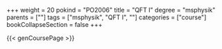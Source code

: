 +++
weight = 20
pokind = "PO2006"
title = "QFT I"
degree = "msphysik"
parents = [""]
tags = ["msphysik", "QFT I", ""]
categories = ["course"]
bookCollapseSection = false
+++

{{< genCoursePage >}}
